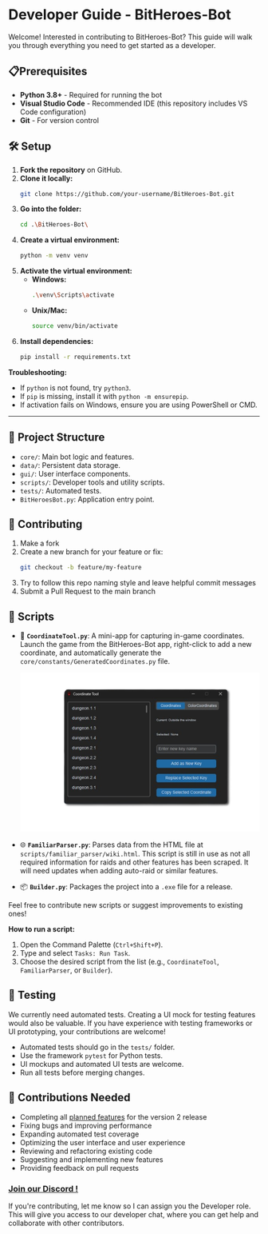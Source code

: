 # Developer Guide - BitHeroes-Bot
Welcome! Interested in contributing to BitHeroes-Bot? This guide will walk you through everything you need to get started as a developer.

## 📋Prerequisites
- **Python 3.8+** - Required for running the bot
- **Visual Studio Code** - Recommended IDE (this repository includes VS Code configuration)
- **Git** - For version control

## 🛠️ Setup

1. **Fork the repository** on GitHub.
2. **Clone it locally:**
   ```bash
   git clone https://github.com/your-username/BitHeroes-Bot.git
   ```
3. **Go into the folder:**
   ```bash
   cd .\BitHeroes-Bot\
   ```
4. **Create a virtual environment:**
   ```bash
   python -m venv venv
   ```
5. **Activate the virtual environment:**
   - **Windows:**
     ```bash
     .\venv\Scripts\activate
     ```
   - **Unix/Mac:**
     ```bash
     source venv/bin/activate
     ```
6. **Install dependencies:**
   ```bash
   pip install -r requirements.txt
   ```

**Troubleshooting:**  
- If `python` is not found, try `python3`.
- If `pip` is missing, install it with `python -m ensurepip`.
- If activation fails on Windows, ensure you are using PowerShell or CMD.

---

## 📂 Project Structure
- `core/`: Main bot logic and features.
- `data/`: Persistent data storage.
- `gui/`: User interface components.
- `scripts/`: Developer tools and utility scripts.
- `tests/`: Automated tests.
- `BitHeroesBot.py`: Application entry point.

## 🚀 Contributing
1. Make a fork
1. Create a new branch for your feature or fix:
   ```bash
   git checkout -b feature/my-feature
   ```
1. Try to follow this repo naming style and leave helpful commit messages
1. Submit a Pull Request to the main branch

## 📜 Scripts

- 📍 **`CoordinateTool.py`**: A mini-app for capturing in-game coordinates. Launch the game from the BitHeroes-Bot app, right-click to add a new coordinate, and automatically generate the `core/constants/GeneratedCoordinates.py` file.
  
  <p align="center">
    <img src="coordinate_tool.png" alt="Coordinate Tool Screenshot" />
  </p>

- 🌐 **`FamiliarParser.py`**: Parses data from the HTML file at `scripts/familiar_parser/wiki.html`. This script is still in use as not all required information for raids and other features has been scraped. It will need updates when adding auto-raid or similar features.

- 📦 **`Builder.py`**: Packages the project into a `.exe` file for a release.

Feel free to contribute new scripts or suggest improvements to existing ones!

**How to run a script:**
1. Open the Command Palette (`Ctrl+Shift+P`).
2. Type and select `Tasks: Run Task`.
3. Choose the desired script from the list (e.g., `CoordinateTool`, `FamiliarParser`, or `Builder`).

## 🧪 Testing
We currently need automated tests. Creating a UI mock for testing features would also be valuable. If you have experience with testing frameworks or UI prototyping, your contributions are welcome!
- Automated tests should go in the `tests/` folder.
- Use the framework `pytest` for Python tests.
- UI mockups and automated UI tests are welcome.
- Run all tests before merging changes.

## 🙏 Contributions Needed
- Completing all [planned features](https://github.com/users/elwoujdi/projects/2/views/6) for the version 2 release
- Fixing bugs and improving performance
- Expanding automated test coverage
- Optimizing the user interface and user experience
- Reviewing and refactoring existing code
- Suggesting and implementing new features
- Providing feedback on pull requests

### [Join our Discord !](https://discord.gg/EzMjmVjQ)  
If you're contributing, let me know so I can assign you the Developer role. This will give you access to our developer chat, where you can get help and collaborate with other contributors.

